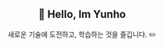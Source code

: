 <div align="center">

## 👋 Hello, Im Yunho 
새로운 기술에 도전하고, 학습하는 것을 즐깁니다. ✏️    


<br />


<!--
**KangYunHo1221/KangYunHo1221** is a ✨ _special_ ✨ repository because its `README.md` (this file) appears on your GitHub profile.

Here are some ideas to get you started:

- 🔭 I’m currently working on ...
- 🌱 I’m currently learning ...
- 👯 I’m looking to collaborate on ...
- 🤔 I’m looking for help with ...
- 💬 Ask me about ...
- 📫 How to reach me: ...
- 😄 Pronouns: ...
- ⚡ Fun fact: ...
-->
